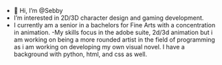 - 👋 Hi, I’m @Sebby
- I’m interested in 2D/3D character design and gaming development.
- I currently am a senior in a bachelors for Fine Arts with a concentration in animation.
    -My skills focus in the adobe suite, 2d/3d animation but i am working on being a more rounded artist in the field of programming as i am working on developing my own visual novel. I have a background with python, html, and css as well.
<!---
Jynx-i/Jynx-i is a ✨ special ✨ repository because its `README.md` (this file) appears on your GitHub profile.
You can click the Preview link to take a look at your changes.
--->
